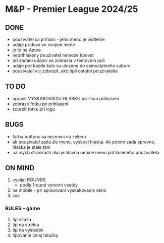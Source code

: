 # M&P - Premier League 2024/25

## DONE

- pouzivatel sa prihlasi - jeho meno je viditelne
- udaje pridava vo svojom mene
- je to na Azure
- neprihlaseny pouzivatel nemoze tipovat
- pri zadani udajov sa zobrazia v textovom poli
- udaje pre kazde kolo su ulozene do samostatneho suboru
- pouzivatel vie zobrazit, ako tipli ostatni pouzivatelia

## TO DO

- opravit VYSKAKOVACIU HLASKU po zlom prihlaseni
- zobrazit fotku po prihlaseni
- zobrzit fotku pri logu

## BUGS

- farba buttonu sa nezmeni na zelenu
- ak pouzivatel zada zle meno, vyskoci hlaska. Ak potom zada spravne, hlaska je stale tam
- na inych strankach ako je hlavna nepise meno prihlaseneho pouzivatela

## ON MIND

1. vyvijat ROUNDS
    - podla 1round vytvorit vsetky
2. na mobile - pri spracovani vyskakovacie okno
3. css

### RULES - game

1. tip vitaza
2. tip na strelca
3. tip na vysledok
4. tipovanie celej tabulky
